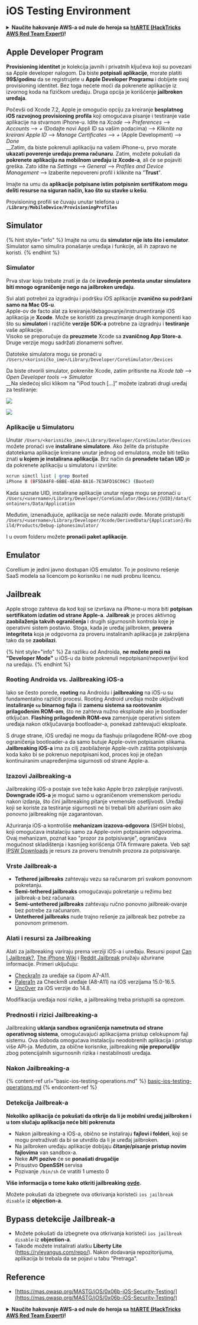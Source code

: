 # iOS Testing Environment

<details>

<summary><strong>Naučite hakovanje AWS-a od nule do heroja sa</strong> <a href="https://training.hacktricks.xyz/courses/arte"><strong>htARTE (HackTricks AWS Red Team Expert)</strong></a><strong>!</strong></summary>

Drugi načini podrške HackTricks-u:

* Ako želite da vidite **vašu kompaniju reklamiranu na HackTricks-u** ili **preuzmete HackTricks u PDF formatu** proverite [**SUBSCRIPTION PLANS**](https://github.com/sponsors/carlospolop)!
* Nabavite [**zvanični PEASS & HackTricks swag**](https://peass.creator-spring.com)
* Otkrijte [**The PEASS Family**](https://opensea.io/collection/the-peass-family), našu kolekciju ekskluzivnih [**NFT-ova**](https://opensea.io/collection/the-peass-family)
* **Pridružite se** 💬 [**Discord grupi**](https://discord.gg/hRep4RUj7f) ili [**telegram grupi**](https://t.me/peass) ili nas **pratite** na **Twitter-u** 🐦 [**@carlospolopm**](https://twitter.com/hacktricks\_live)**.**
* **Podelite svoje hakovanje trikove slanjem PR-ova na** [**HackTricks**](https://github.com/carlospolop/hacktricks) i [**HackTricks Cloud**](https://github.com/carlospolop/hacktricks-cloud) github repozitorijume.

</details>

## Apple Developer Program

**Provisioning identitet** je kolekcija javnih i privatnih ključeva koji su povezani sa Apple developer nalogom. Da biste **potpisali aplikacije**, morate platiti **99$/godinu** da se registrujete u **Apple Developer Programu** i dobijete svoj provisioning identitet. Bez toga nećete moći da pokrenete aplikacije iz izvornog koda na fizičkom uređaju. Druga opcija je korišćenje **jailbroken uređaja**.

Počevši od Xcode 7.2, Apple je omogućio opciju za kreiranje **besplatnog iOS razvojnog provisioning profila** koji omogućava pisanje i testiranje vaše aplikacije na stvarnom iPhone-u. Idite na _Xcode_ --> _Preferences_ --> _Accounts_ --> _+_ (Dodajte novi Appli ID sa vašim podacima) --> _Kliknite na kreirani Apple ID_ --> _Manage Certificates_ --> _+_ (Apple Development) --> _Done_\
\_\_Zatim, da biste pokrenuli aplikaciju na vašem iPhone-u, prvo morate **ukazati poverenje uređaju prema računaru**. Zatim, možete pokušati da **pokrenete aplikaciju na mobilnom uređaju iz Xcode-a**, ali će se pojaviti greška. Zato idite na _Settings_ --> _General_ --> _Profiles and Device Management_ --> Izaberite nepovereni profil i kliknite na "**Trust**".

Imajte na umu da **aplikacije potpisane istim potpisnim sertifikatom mogu deliti resurse na siguran način, kao što su stavke u kešu**.

Provisioning profili se čuvaju unutar telefona u **`/Library/MobileDevice/ProvisioningProfiles`**

## **Simulator**

{% hint style="info" %}
Imajte na umu da **simulator nije isto što i emulator**. Simulator samo simulira ponašanje uređaja i funkcije, ali ih zapravo ne koristi.
{% endhint %}

### **Simulator**

Prva stvar koju trebate znati je da će **izvođenje pentesta unutar simulatora biti mnogo ograničenije nego na jailbroken uređaju**.

Svi alati potrebni za izgradnju i podršku iOS aplikacije **zvanično su podržani samo na Mac OS-u**.\
Apple-ov de facto alat za kreiranje/debagovanje/instrumentiranje iOS aplikacija je **Xcode**. Može se koristiti za preuzimanje drugih komponenti kao što su **simulatori** i različite **verzije SDK-a** potrebne za izgradnju i **testiranje** vaše aplikacije.\
Visoko se preporučuje da **preuzmete** Xcode sa **zvaničnog App Store-a**. Druge verzije mogu sadržati zlonamerni softver.

Datoteke simulatora mogu se pronaći u `/Users/<korisničko_ime>/Library/Developer/CoreSimulator/Devices`

Da biste otvorili simulator, pokrenite Xcode, zatim pritisnite na _Xcode tab_ --> _Open Developer tools_ --> _Simulator_\
\_\_Na sledećoj slici klikom na "iPod touch \[...]" možete izabrati drugi uređaj za testiranje:

![](<../../.gitbook/assets/image (457).png>)

![](<../../.gitbook/assets/image (458).png>)

### Aplikacije u Simulatoru

Unutar `/Users/<korisničko_ime>/Library/Developer/CoreSimulator/Devices` možete pronaći sve **instalirane simulatore**. Ako želite da pristupite datotekama aplikacije kreirane unutar jednog od emulatora, može biti teško znati **u kojem je instalirana aplikacija**. Brz način da **pronađete tačan UID** je da pokrenete aplikaciju u simulatoru i izvršite:

```bash
xcrun simctl list | grep Booted
iPhone 8 (BF5DA4F8-6BBE-4EA0-BA16-7E3AFD16C06C) (Booted)
```

Kada saznate UID, instalirane aplikacije unutar njega mogu se pronaći u `/Users/<username>/Library/Developer/CoreSimulator/Devices/{UID}/data/Containers/Data/Application`

Međutim, iznenađujuće, aplikacija se neće nalaziti ovde. Morate pristupiti `/Users/<username>/Library/Developer/Xcode/DerivedData/{Application}/Build/Products/Debug-iphonesimulator/`

I u ovom folderu možete **pronaći paket aplikacije**.

## Emulator

Corellium je jedini javno dostupan iOS emulator. To je poslovno rešenje SaaS modela sa licencom po korisniku i ne nudi probnu licencu.

## Jailbreak

Apple strogo zahteva da kod koji se izvršava na iPhone-u mora biti **potpisan sertifikatom izdatim od strane Apple-a**. **Jailbreak** je proces aktivnog **zaobilaženja takvih ograničenja** i drugih sigurnosnih kontrola koje je operativni sistem postavio. Stoga, kada je uređaj jailbroken, **provera integriteta** koja je odgovorna za proveru instaliranih aplikacija je zakrpljena tako da se **zaobilazi**.

{% hint style="info" %}
Za razliku od Androida, **ne možete preći na "Developer Mode"** u iOS-u da biste pokrenuli nepotpisani/nepoverljivi kod na uređaju.
{% endhint %}

### Rooting Androida vs. Jailbreaking iOS-a

Iako se često porede, **rooting** na Androidu i **jailbreaking** na iOS-u su fundamentalno različiti procesi. Rooting Android uređaja može uključivati **instaliranje `su` binarnog fajla** ili **zamenu sistema sa rootovanim prilagođenim ROM-om**, što ne zahteva nužno eksploate ako je bootloader otključan. **Flashing prilagođenih ROM-ova** zamenjuje operativni sistem uređaja nakon otključavanja bootloader-a, ponekad zahtevajući eksploate.

S druge strane, iOS uređaji ne mogu da flashuju prilagođene ROM-ove zbog ograničenja bootloader-a da samo butuje Apple-ovim potpisanim slikama. **Jailbreaking iOS-a** ima za cilj zaobilaženje Apple-ovih zaštita potpisivanja koda kako bi se pokrenuo nepotpisani kod, proces koji je otežan kontinuiranim unapređenjima sigurnosti od strane Apple-a.

### Izazovi Jailbreaking-a

Jailbreaking iOS-a postaje sve teže kako Apple brzo zakrpljuje ranjivosti. **Downgrade iOS-a** je moguć samo u ograničenom vremenskom periodu nakon izdanja, što čini jailbreaking pitanje vremenske osetljivosti. Uređaji koji se koriste za testiranje sigurnosti ne bi trebali biti ažurirani osim ako ponovno jailbreaking nije zagarantovan.

Ažuriranja iOS-a kontroliše **mehanizam izazova-odgovora** (SHSH blobs), koji omogućava instalaciju samo za Apple-ovim potpisanim odgovorima. Ovaj mehanizam, poznat kao "prozor za potpisivanje", ograničava mogućnost skladištenja i kasnijeg korišćenja OTA firmware paketa. Veb sajt [IPSW Downloads](https://ipsw.me) je resurs za proveru trenutnih prozora za potpisivanje.

### Vrste Jailbreak-a

* **Tethered jailbreaks** zahtevaju vezu sa računarom pri svakom ponovnom pokretanju.
* **Semi-tethered jailbreaks** omogućavaju pokretanje u režimu bez jailbreak-a bez računara.
* **Semi-untethered jailbreaks** zahtevaju ručno ponovno jailbreak-ovanje bez potrebe za računarom.
* **Untethered jailbreaks** nude trajno rešenje za jailbreak bez potrebe za ponovnom primenom.

### Alati i resursi za Jailbreaking

Alati za jailbreaking variraju prema verziji iOS-a i uređaju. Resursi poput [Can I Jailbreak?](https://canijailbreak.com), [The iPhone Wiki](https://www.theiphonewiki.com) i [Reddit Jailbreak](https://www.reddit.com/r/jailbreak/) pružaju ažurirane informacije. Primeri uključuju:

* [Checkra1n](https://checkra.in/) za uređaje sa čipom A7-A11.
* [Palera1n](https://palera.in/) za Checkm8 uređaje (A8-A11) na iOS verzijama 15.0-16.5.
* [Unc0ver](https://unc0ver.dev/) za iOS verzije do 14.8.

Modifikacija uređaja nosi rizike, a jailbreaking treba pristupiti sa oprezom.

### Prednosti i rizici Jailbreaking-a

Jailbreaking **uklanja sandbox ograničenja nametnuta od strane operativnog sistema**, omogućavajući aplikacijama pristup celokupnom fajl sistemu. Ova sloboda omogućava instalaciju neodobrenih aplikacija i pristup više API-ja. Međutim, za obične korisnike, jailbreaking **nije preporučljiv** zbog potencijalnih sigurnosnih rizika i nestabilnosti uređaja.

### **Nakon Jailbreaking-a**

{% content-ref url="basic-ios-testing-operations.md" %}
[basic-ios-testing-operations.md](basic-ios-testing-operations.md)
{% endcontent-ref %}

### **Detekcija Jailbreak-a**

**Nekoliko aplikacija će pokušati da otkrije da li je mobilni uređaj jailbroken i u tom slučaju aplikacija neće biti pokrenuta**

* Nakon jailbreaking-a iOS-a, obično se instaliraju **fajlovi i folderi**, koji se mogu pretraživati da bi se utvrdilo da li je uređaj jailbroken.
* Na jailbroken uređaju aplikacije dobijaju **čitanje/pisanje pristup novim fajlovima** van sandbox-a.
* Neke **API** **pozive** će se **ponašati drugačije**
* Prisustvo **OpenSSH** servisa
* Pozivanje `/bin/sh` će vratiti 1 umesto 0

**Više informacija o tome kako otkriti jailbreaking** [**ovde**](https://www.trustwave.com/en-us/resources/blogs/spiderlabs-blog/jailbreak-detection-methods/)**.**

Možete pokušati da izbegnete ova otkrivanja koristeći `ios jailbreak disable` iz **objection-a**.

## **Bypass detekcije Jailbreak-a**

* Možete pokušati da izbegnete ova otkrivanja koristeći `ios jailbreak disable` iz **objection-a**.
* Takođe možete instalirati alatku **Liberty Lite** (https://ryleyangus.com/repo/). Nakon dodavanja repozitorijuma, aplikacija bi trebala da se pojavi u tabu "Pretraga".

## Reference

* [https://mas.owasp.org/MASTG/iOS/0x06b-iOS-Security-Testing/](https://mas.owasp.org/MASTG/iOS/0x06b-iOS-Security-Testing/)

<details>

<summary><strong>Naučite hakovanje AWS-a od nule do heroja sa</strong> <a href="https://training.hacktricks.xyz/courses/arte"><strong>htARTE (HackTricks AWS Red Team Expert)</strong></a><strong>!</strong></summary>

Drugi načini podrške HackTricks-u:

* Ako želite da vidite **vašu kompaniju reklamiranu na HackTricks-u** ili **preuzmete HackTricks u PDF formatu** Pogledajte [**PLANOVE ZA PRETPLATU**](https://github.com/sponsors/carlospolop)!
* Nabavite [**zvanični PEASS & HackTricks swag**](https://peass.creator-spring.com)
* Otkrijte [**The PEASS Family**](https://opensea.io/collection/the-peass-family), našu kolekciju ekskluzivnih [**NFT-ova**](https://opensea.io/collection/the-peass-family)
* **Pridružite se** 💬 [**Discord grupi**](https://discord.gg/hRep4RUj7f) ili [**telegram grupi**](https://t.me/peass) ili nas **pratite** na **Twitter-u** 🐦 [**@carlospolopm**](https://twitter.com/hacktricks\_live)**.**
* **Podelite svoje hakovanje trikove slanjem PR-ova na** [**HackTricks**](https://github.com/carlospolop/hacktricks) i [**HackTricks Cloud**](https://github.com/carlospolop/hacktricks-cloud) github repozitorijume.

</details>
